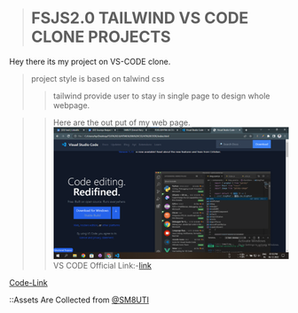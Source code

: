 ># FSJS2.0 TAILWIND VS CODE CLONE PROJECTS

Hey there its my project on VS-CODE clone.

>project style is based on talwind css
>>tailwind provide user to stay in single page to design whole webpage.

>>Here are the out put of my web page. <br>
![output](./Assets/code%20ss.png)
VS CODE Official Link:-[link](https://code.visualstudio.com/)

[Code-Link](./index.html)

::Assets Are Collected from [@SM8UTI](https://github.com/SM8UTI)